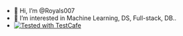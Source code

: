 - 👋 Hi, I’m @Royals007
- 👀 I’m interested in Machine Learning, DS, Full-stack, DB..
- <a href="https://github.com/DevExpress/testcafe">
    <img alt="Tested with TestCafe" src="https://img.shields.io/badge/tested%20with-TestCafe-2fa4cf.svg">
</a>
<!---
Royals007/Royals007 is a ✨ special ✨ repository because its `README.md` (this file) appears on your GitHub profile.
You can click the Preview link to take a look at your changes.

<a href="https://github.com/DevExpress/testcafe">
    <img alt="Tested with TestCafe" src="https://img.shields.io/badge/tested%20with-TestCafe-2fa4cf.svg">
</a>


- 🌱 I’m currently learning Bac
- 💞️ I’m looking to collaborate on ...
- 📫 How to reach me ...
--->
